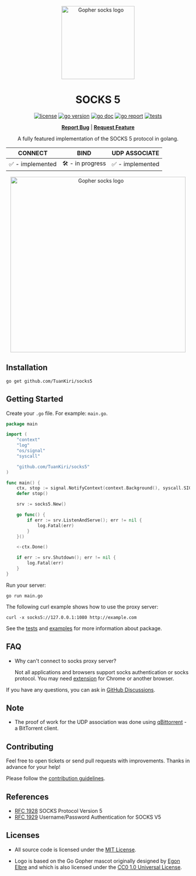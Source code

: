 <div align="center">

<img alt="Gopher socks logo" src="https://github.com/TuanKiri/socks5-assets/blob/master/logo.png?raw=true" width="200">

<h1>SOCKS 5</h1>

[![license](https://img.shields.io/badge/license-MIT-red.svg)](LICENSE)
[![go version](https://img.shields.io/github/go-mod/go-version/TuanKiri/socks5)](go.mod)
[![go doc](https://godoc.org/github.com/TuanKiri/socks5?status.svg)](https://pkg.go.dev/github.com/TuanKiri/socks5)
[![go report](https://goreportcard.com/badge/github.com/TuanKiri/socks5)](https://goreportcard.com/report/github.com/TuanKiri/socks5)
[![tests](https://github.com/TuanKiri/socks5/actions/workflows/go.yml/badge.svg?branch=master)](https://github.com/TuanKiri/socks5/actions?workflow=Test)

<strong>[Report Bug](https://github.com/TuanKiri/socks5/issues/new?assignees=&labels=bug&projects=&template=bug_report.yml&title=%5BBug%5D%3A+)</strong> | <strong>[Request Feature](https://github.com/TuanKiri/socks5/issues/new?assignees=&labels=enhancement&projects=&template=feature_request.yml&title=%5BEnhancement%5D%3A+)</strong>

A fully featured implementation of the SOCKS 5 protocol in golang.

|     CONNECT      |      BIND       |  UDP ASSOCIATE   |
| :--------------: | :-------------: | :--------------: |
| ✅ - implemented | 🛠 - in progress | ✅ - implemented |

<img alt="Gopher socks logo" src="https://github.com/TuanKiri/socks5-assets/blob/master/preview.gif?raw=true" width="480">

</div>

## Installation

    go get github.com/TuanKiri/socks5

## Getting Started

Create your `.go` file. For example: `main.go`.

```go
package main

import (
	"context"
	"log"
	"os/signal"
	"syscall"

	"github.com/TuanKiri/socks5"
)

func main() {
	ctx, stop := signal.NotifyContext(context.Background(), syscall.SIGINT, syscall.SIGTERM)
	defer stop()

	srv := socks5.New()

	go func() {
		if err := srv.ListenAndServe(); err != nil {
			log.Fatal(err)
		}
	}()

	<-ctx.Done()

	if err := srv.Shutdown(); err != nil {
		log.Fatal(err)
	}
}
```

Run your server:

    go run main.go

The following curl example shows how to use the proxy server:

    curl -x socks5://127.0.0.1:1080 http://example.com

See the [tests](socks5_test.go) and [examples](examples) for more information about package.

## FAQ

- Why can't connect to socks proxy server?

  Not all applications and browsers support socks authentication or socks protocol. You may need [extension](https://github.com/txthinking/socks5-configurator) for Chrome or another browser.

If you have any questions, you can ask in [GitHub Discussions](https://github.com/TuanKiri/socks5/discussions/new?category=q-a).

## Note

- The proof of work for the UDP association was done using [qBittorrent](https://github.com/qbittorrent/qBittorrent) - a BitTorrent client.

## Contributing

Feel free to open tickets or send pull requests with improvements. Thanks in advance for your help!

Please follow the [contribution guidelines](.github/CONTRIBUTING.md).

## References

- [RFC 1928](https://www.rfc-editor.org/rfc/rfc1928.txt) SOCKS Protocol Version 5
- [RFC 1929](https://www.rfc-editor.org/rfc/rfc1929.txt) Username/Password Authentication for SOCKS V5

## Licenses

- All source code is licensed under the [MIT License](LICENSE).

- Logo is based on the Go Gopher mascot originally designed by [Egon Elbre](https://github.com/egonelbre/gophers) and which is also licensed under the [CC0 1.0 Universal License](https://creativecommons.org/publicdomain/zero/1.0/).
